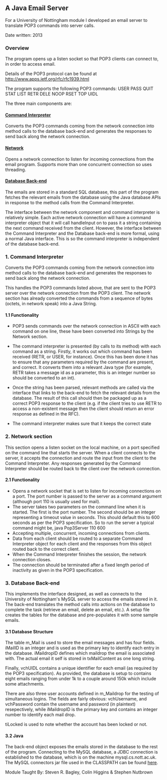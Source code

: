 ## A Java Email Server

For a University of Nottingham module I developed an email server to translate POP3 commands into server calls.

Date written: 2013


### Overview

The program opens up a listen socket so that POP3 clients can connect to, in order to access email. 

Details of the POP3 protocol can be found at http://www.apps.ietf.org/rfc/rfc1939.html

The program supports the following POP3 commands:
USER PASS QUIT STAT LIST RETR DELE NOOP RSET TOP UIDL


The three main components are:

#### [ Command Interpreter ](#1-command-interpreter) ####
Converts the POP3 commands coming from the network connection into method calls to the database back-end and generates the responses to send back along the network connection.

#### [ Network ](#2-network-section) ####
Opens a network connection to listen for incoming connections from the email program. Supports more than one concurrent connection so uses threading.

#### [ Database Back-end ](#3-database-back-end) ####
The emails are stored in a standard SQL database, this part of the program fetches the relevant emails from the database using the Java database APIs in response to the method calls from the Command Interpreter.


The interface between the network component and command interpreter is relatively simple. Each active network connection will have a command interpreter object that it will call handleInput on to pass it a string containing the next command received from the client. However, the interface between the Command Interpreter and the Database back-end is more formal, using a normal Java interface. 
This is so the command interpreter is independent of the database back-end.


### 1. Command Interpreter ###
Converts the POP3 commands coming from the network connection into method calls to the database back-end and generates the responses to send back along the network connection.

This handles the POP3 commands listed above, that are sent to the POP3 server over the network connection from the POP3 client. The network section has already converted the commands from a sequence of bytes (octets, in network speak) into a Java String.


#### 1.1 Functionality ####
+ POP3 sends commands over the network connection in ASCII with each command on one line, these have been converted into Strings by the Network section. 

+ The command interpreter is presented (by calls to its method) with each command as a string.
Firstly, it works out which command has been received (RETR, or USER, for instance). 
Once this has been done it has to ensure that any parameters required by the command are present, and correct. 
It converts them into a relevant Java type (for example, RETR takes a message id as a parameter, this is an integer number so should be converted to an int). 

+ Once the string has been parsed, relevant methods are called via the interface that links to the back-end to fetch the relevant details from the database. The result of this call should then be packaged up as a correct POP3 response to the client (e.g. if the client tries to use RETR to access a non-existent message then the client should return an error response as defined in the RFC).

+ The command interpreter makes sure that it keeps the correct state


### 2. Network section ###

This section opens a listen socket on the local machine, on a port specified on the command line that starts the server. When a client connects to the server, it accepts the connection and route the input from the client to the Command Interpreter. Any responses generated by the Command Interpreter should be routed back to the client over the network connection.

#### 2.1 Functionality ####
+ Opens a network socket that is set to listen for incoming connections on a port. The port number is passed to the server as a command argument (although port 110 is usually used for mail).
+ The server takes two parameters on the command line when it is started. 
The first is the port number. 
The second should be an integer representing a timeout value in seconds. This should default this to 600 seconds as per the POP3 specification. So to run the server a typical command might be, java Pop3Server 110 600
+ Accepting multiple, concurrent, incoming connections from clients.
+ Data from each client should be routed to a separate Command Interpreter object for each client and the responses from this object routed back to the correct client.
+ When the Command Interpreter finishes the session, the network connection closes.
+ The connection should be terminated after a fixed length period of inactivity as given in the POP3 specification.

### 3. Database Back-end ###

This implements the interface designed, as well as connects to the University of Nottingham's MySQL server to access the emails stored in it. 
The back-end translates the method calls into actions on the database to complete the task (retrieve an email, delete an email, etc.). A setup file creates the tables for the database and pre-populates it with some sample emails.

#### 3.1 Database Structure ####
The table m_Mail is used to store the email messages and has four fields.   
iMailID is an integer and is used as the primary key to identify each entry in the database. 
iMaildropID defines which maildrop the email is associated with. The actual email it self is stored in txMailContent as one long string. 

Finally, vchUIDL contains a unique identifier for each email (as required by the POP3 specification).
As provided, the database is setup to contains eight emails ranging from under 1k to a couple around 150k which include some attachments. 

There are also three user accounts defined in m_Maildrop for the testing of simultaneous logins. The fields are fairly obvious: vchUsername, and vchPassword contain the username and password (in plaintext) resepectively, while iMaildropID is the primary key and contains an integer number to identify each mail drop. 

tiLocked is used to note whether the account has been locked or not.

#### 3.2 Java ####
The back-end object exposes the emails stored in the database to the rest of the program. Connecting to the MySQL database, a JDBC connection is established to the database, which is on the machine mysql.cs.nott.ac.uk. 
The MySQL connectors jar file used in the CLASSPATH can be found
[here](http://www.eprg.org/G52APR/support/mysql-connector-java-5.1.13-bin.jar).

Module Taught By: Steven R. Bagley, Colin Higgins & Stephen Nutbrown
